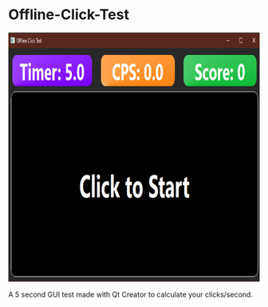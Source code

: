 # Offline-Click-Test
<p>
<img src="https://github.com/Shayan925/Offline-Click-Test/blob/main/image_2021-06-13_202315.png" height="500" width="900"/>
</p>
A 5 second GUI test made with Qt Creator to calculate your clicks/second.
